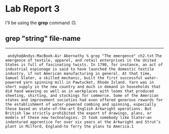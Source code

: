 # Lab Report 3

I'll be using the **grep** command :D.

## grep "string" file-name
---
`
andyho@Andys-MacBook-Air Abernathy % grep "The emergence" ch2.txt`
`
The emergence of textile, apparel, and retail enterprises in the United States is full of fascinating twists. In 1790, for instance, an act of industrial espionage is said to have launched the domestic textile industry, if not American manufacturing in general. At that time, Samuel Slater, a skilled mechanic, built the first successful water-powered yarn spinning mill in Pawtucket, Rhode Island. Yarn was in short supply in the new country and much in demand in households that did hand weaving as well as in workplaces with looms that produced sheeting, shirting, and stockings for commerce. Some of the American states and improvement societies had even offered generous rewards for the establishment of water-powered combing and spinning, especially those based on state-of-the-art English Arkwright operations. But British law strictly prohibited the export of drawings, plans, or models of these new technologies. It took somebody like Slater—an indentured apprentice for over six years at the Arkwright and Strut’s plant in Milford, England—to ferry the plans to America.1
`
